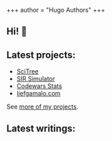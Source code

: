 +++
author = "Hugo Authors"
+++

## Hi! :wave:

## Latest projects:

- [SciTree](https://scitr.com/)
- [SIR Simulator](https://imarijoyborda.com/sir-simulator/)
- [Codewars Stats](http://imarijoyborda.com/codie/)
- [liefgamalo.com](https://liefgamalo.com/)

See [more of my projects](https://github.com/ijborda).

## Latest writings:
